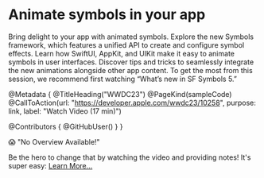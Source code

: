 # Animate symbols in your app

Bring delight to your app with animated symbols. Explore the new Symbols framework, which features a unified API to create and configure symbol effects. Learn how SwiftUI, AppKit, and UIKit make it easy to animate symbols in user interfaces. Discover tips and tricks to seamlessly integrate the new animations alongside other app content. To get the most from this session, we recommend first watching “What’s new in SF Symbols 5.”

@Metadata {
   @TitleHeading("WWDC23")
   @PageKind(sampleCode)
   @CallToAction(url: "https://developer.apple.com/wwdc23/10258", purpose: link, label: "Watch Video (17 min)")

   @Contributors {
      @GitHubUser(<replace this with your GitHub handle>)
   }
}

😱 "No Overview Available!"

Be the hero to change that by watching the video and providing notes! It's super easy:
 [Learn More…](https://wwdcnotes.github.io/WWDCNotes/documentation/wwdcnotes/contributing)
